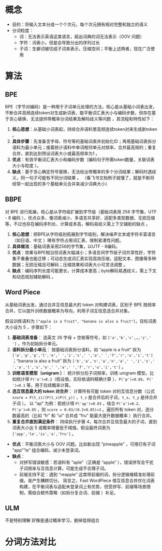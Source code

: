 # 概念

- 目的：将输入文本分成一个个次元，每个次元拥有相对完整和独立的语义
- 分词粒度：
	- 词：无法表示英语这类语言，超出词典的词无法表示（OOV 问题）
	- 字符：词表小，但是会导致分出的序列过长
	- 子词：生僻词被切成子词来表示，压缩空间；平衡上述两者，现在广泛使用

# 算法

## BPE

BPE（字节对编码）是一种用于子词单元处理的方法，核心是从基础小词表出发，不断合并高频连续token对生成新词表，能平衡词汇表大小与编码步数，但存在基于贪心替换、无法提供带概率分词结果及解码歧义等问题 ，其流程和特性如下：
1. **核心思想**：从基础小词表起，持续合并语料里高频连续token对来生成新token 。
2. **具体步骤**：先准备含字母、符号等的基础词表并初始化ID；再用基础词表拆分语料为最小单元；接着统计语料中单词相邻单元对频率，合并最高频的；重复合并，直到达到预设词表大小或最高频率为1 。
3. **优点**：有效平衡词汇表大小和编码步数（编码句子所需token数量，关联词表大小与粒度 ）。
4. **缺点**：基于贪心确定符号替换，无法给出带概率的多个分词结果；解码时遇歧义，同一句子可能有不同分词结果 。
（看飞书文档例子就懂了，就是不断将经常一起出现的多个基础单元合并来减少词典大小）

## BBPE

对 BPE 进行拓展，核心是从字符级扩展到字节级（基础词表用 256 字节集、UTF - 8 编码 ），优点众多，像词表减小、多语言共享好、适配多类型数据、无损压缩等，不过也存在编码序列长、计算成本高，解码易歧义需上下文辅助的缺点 。
1. **核心思想**：把BPE从字符级别拓展到字节级别，解决噪声文本或字符丰富语言（如日语、中文 ）稀有字符占用词汇表、限制紧凑性问题。
2. **具体做法**：基础词表采用256的字节集，以UTF - 8编码。
3. **优点**：效果与BPE相当但词表大幅减小；多语言间字节级子词共享性好，字符集不重叠也能迁移；可动态生成词汇表实现高效压缩，适配文本、图像等多种数据；无损压缩且可解码；压缩效果和词表大小可灵活调整 。
4. **缺点**：编码序列长度可能更长，计算成本更高；byte解码易遇歧义，需上下文和动态规划辅助解码 。

## Word Piece

从基础词表出发，通过合并互信息最大的 token 对构建词表，区别于 BPE 按频率合并，它以提升训练数据概率为导向，利用子词互信息选合并对象。

假设训练语料为 `["apple is a fruit", "banana is also a fruit"]`，目标词表大小设为 5 ，步骤如下：
1. **基础词表准备**：
	选英文 26 字母 + 空格等符号，如 `['a','b','c',…,'z',' ']` ，作为初始拆分单元。
2. **语料拆分最小单元**：
	按基础词表拆分语料，如 “apple is a fruit” 拆为 `['a','p','p','l','e',' ','i','s',' ','a',' ','f','r','u','i','t']` ；“banana is also a fruit” 拆为 `['b','a','n','a','n','a',' ','i','s',' ','a','l','s','o',' ','a',' ','f','r','u','i','t']` 。
3. **训练语言模型（unigram ）**：
	统计拆分后子词频率，训练 unigram 模型。比如统计得 `P('a')=0.2`（假设值，实际依语料精确计算 ）、`P('p')=0.05`、`P(' ')=0.1` 等，用于后续概率计算。
4. **选互信息最大的 token 对合并**：
	计算所有可能 token 对的互信息分数（公式 `score = P(t_z)/(P(t_x)P(t_y))` ，`t_z` 是合并后的子词，`t_x`、`t_y` 是待合并子词 ）。
	以 “ap” 为例：若统计得 `P('ap')=0.03` ，结合 `P('a')=0.2`、`P('p')=0.05` ，则 `score = 0.03/(0.2×0.05)=3` 。遍历所有 token 对，选分数最高的（比如 “fr” 和 “ui” 合并成 “fru” 能最大提升数据概率 ）执行合并。
5. **重复合并直到满足条件**：
	持续执行步骤 4，每次合并互信息最大的子词，直到词表大小达 5 或概率增量低于阈值。假设最终词表为 `['app','le','is','a','fru']` 。

- **优点**：平衡词表大小与 OOV 问题。比如新出现 “pineapple” ，可用已有子词 “app”“le” 组合编码，减少未登录词。
- **缺点**：
	- 对拼写错误敏感：若语料有 “aple”（正确是 “apple” ），错误拼写会干扰子词频率与互信息计算，可能生成不合理子词。
	- 前缀支持不足：遇到 “reapple” 这类带前缀的词，拆分逻辑难精准处理前缀，易产生糟糕切分。
简言之，Fast WordPiece 借互信息合并优化词表构建，在平衡词表与适配未登录词上有优势，但受拼写、前缀等场景限制，需结合额外策略（如拆分复合词、前缀 ）补足。

## ULM

不是特别理解
好像是通过概率学习，删掉低频组合

# 分词方法对比

